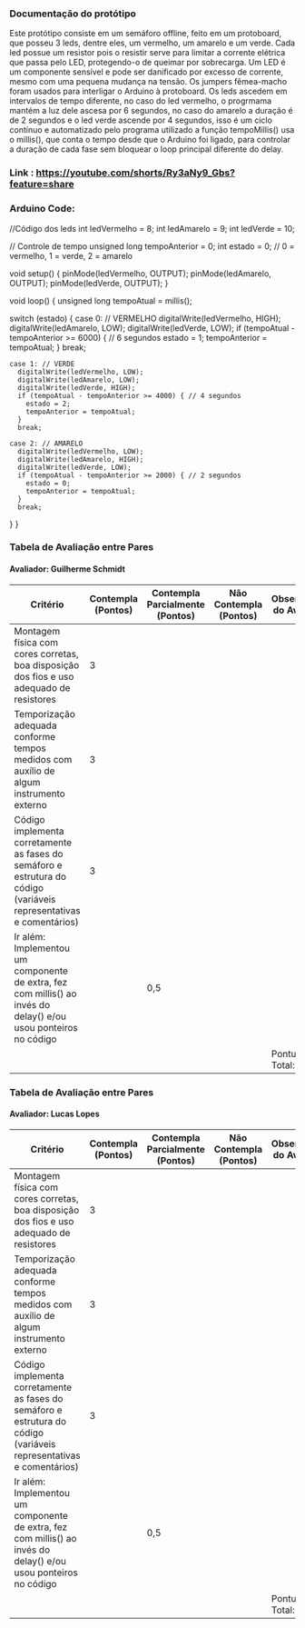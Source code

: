 ### Documentação do protótipo
Este protótipo consiste em um semáforo offline, feito em um protoboard, que posseu 3 leds, dentre eles, um vermelho, um amarelo e um verde. Cada led possue um resistor pois o resistir serve para limitar a corrente elétrica que passa pelo LED, protegendo-o de queimar por sobrecarga. Um LED é um componente sensível e pode ser danificado por excesso de corrente, mesmo com uma pequena mudança na tensão. Os jumpers fêmea-macho foram usados para interligar o Arduino à protoboard. Os leds ascedem em intervalos de tempo diferente, no caso do led vermelho, o progrmama mantém a luz dele ascesa por 6 segundos, no caso do amarelo a duração é de 2 segundos e o led verde ascende por 4 segundos, isso é um ciclo contínuo e automatizado pelo programa utilizado a função tempoMillis() usa o millis(), que conta o tempo desde que o Arduino foi ligado, para controlar a duração de cada fase sem bloquear o loop principal diferente do delay.

### Link : https://youtube.com/shorts/Ry3aNy9_Gbs?feature=share

### Arduino Code: 

//Código dos leds
int ledVermelho = 8;
int ledAmarelo = 9;
int ledVerde = 10;

// Controle de tempo
unsigned long tempoAnterior = 0;
int estado = 0; // 0 = vermelho, 1 = verde, 2 = amarelo

void setup() {
  pinMode(ledVermelho, OUTPUT);
  pinMode(ledAmarelo, OUTPUT);
  pinMode(ledVerde, OUTPUT);
}

void loop() {
  unsigned long tempoAtual = millis();

  switch (estado) {
    case 0: // VERMELHO
      digitalWrite(ledVermelho, HIGH);
      digitalWrite(ledAmarelo, LOW);
      digitalWrite(ledVerde, LOW);
      if (tempoAtual - tempoAnterior >= 6000) { // 6 segundos
        estado = 1;
        tempoAnterior = tempoAtual;
      }
      break;

    case 1: // VERDE
      digitalWrite(ledVermelho, LOW);
      digitalWrite(ledAmarelo, LOW);
      digitalWrite(ledVerde, HIGH);
      if (tempoAtual - tempoAnterior >= 4000) { // 4 segundos
        estado = 2;
        tempoAnterior = tempoAtual;
      }
      break;

    case 2: // AMARELO
      digitalWrite(ledVermelho, LOW);
      digitalWrite(ledAmarelo, HIGH);
      digitalWrite(ledVerde, LOW);
      if (tempoAtual - tempoAnterior >= 2000) { // 2 segundos
        estado = 0;
        tempoAnterior = tempoAtual;
      }
      break;
  }
}
### Tabela de Avaliação entre Pares
#### Avaliador: Guilherme Schmidt
|Critério|  Contempla (Pontos)| Contempla Parcialmente (Pontos) |Não Contempla (Pontos) |Observações do Avaliador|
|-|-|-|-|-|
|Montagem física com cores corretas, boa disposição dos fios e uso adequado de resistores   |3  |   || |
|Temporização adequada conforme tempos medidos com auxílio de algum instrumento externo |3  |   | | |
|Código implementa corretamente as fases do semáforo e estrutura do código (variáveis representativas e comentários) |  3|   |   | |
|Ir além: Implementou um componente de extra, fez com millis() ao invés do delay() e/ou usou ponteiros no código |   |  0,5 |   | |
| | | | |Pontuação Total: 9,5|

### Tabela de Avaliação entre Pares
#### Avaliador: Lucas Lopes
|Critério|  Contempla (Pontos)| Contempla Parcialmente (Pontos) |Não Contempla (Pontos) |Observações do Avaliador|
|-|-|-|-|-|
|Montagem física com cores corretas, boa disposição dos fios e uso adequado de resistores   |3  |   || |
|Temporização adequada conforme tempos medidos com auxílio de algum instrumento externo |3  |   | | |
|Código implementa corretamente as fases do semáforo e estrutura do código (variáveis representativas e comentários) |  3|   |   | |
|Ir além: Implementou um componente de extra, fez com millis() ao invés do delay() e/ou usou ponteiros no código |   |  0,5 |   | |
| | | | |Pontuação Total: 9,5|

